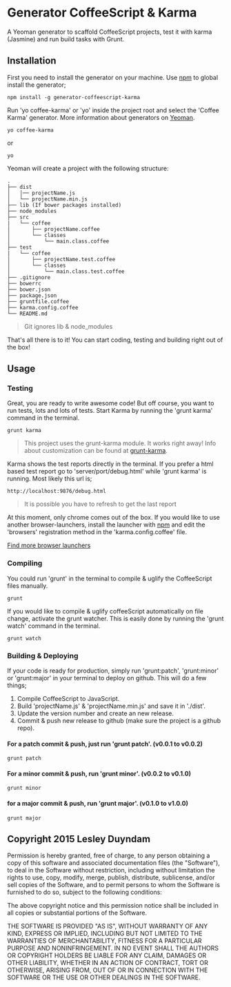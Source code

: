 # Generator CoffeeScript & Karma
A Yeoman generator to scaffold CoffeeScript projects, test it with karma (Jasmine) and run build tasks with Grunt.

## Installation
First you need to install the generator on your machine. Use [npm](http://www.npmjs.com) to global install the generator;

```
npm install -g generator-coffeescript-karma
```

Run 'yo coffee-karma' or 'yo' inside the project root and select the 'Coffee Karma' generator. More information about generators on [Yeoman](http://yeoman.io/learning/index.html).


```
yo coffee-karma
```

or

```
yo
```

Yeoman will create a project with the following structure:

    .
    ├── dist
    │   │── projectName.js
    │   └── projectName.min.js
    ├── lib (If bower packages installed)
    ├── node_modules
    ├── src
    |   └── coffee
    │       ├── projectName.coffee
    │       └── classes
    │           └── main.class.coffee
    ├── test
    |   └── coffee    
    │       ├── projectName.test.coffee
    │       └── classes
    │           └── main.class.test.coffee
    ├── .gitignore
    ├── bowerrc
    ├── bower.json
    ├── package.json
    ├── gruntfile.coffee
    ├── karma.config.coffee
    └── README.md
    
> Git ignores lib & node_modules

That's all there is to it! You can start coding, testing and building right out of the box!


## Usage

### Testing
Great, you are ready to write awesome code! But off course, you want to run tests, lots and lots of tests. Start Karma by running the 'grunt karma' command in the terminal.

```
grunt karma
```

> This project uses the grunt-karma module. It works right away! Info about customization can be found at [grunt-karma](https://github.com/karma-runner/grunt-karma).

Karma shows the test reports directly in the terminal. If you prefer a html based test report go to 'server/port/debug.html' while 'grunt karma' is running. Most likely this url is;

```
http://localhost:9876/debug.html
```

> It is possible you have to refresh to get the last report

At this moment, only chrome comes out of the box. If you would like to use another browser-launchers, install the launcher with [npm](http://www.npmjs.com) and edit the 'browsers' registration method in the 'karma.config.coffee' file.

[Find more browser launchers](https://npmjs.org/browse/keyword/karma-launcher)

### Compiling
You could run 'grunt' in the terminal to compile & uglify the CoffeeScript files manually.

```
grunt
```

If you would like to compile & uglify coffeeScript automatically on file change, activate the grunt watcher. This is easily done by running the 'grunt watch' command in the terminal.

```
grunt watch
```

### Building & Deploying
If your code is ready for production, simply run 'grunt:patch', 'grunt:minor' or 'grunt:major' in your terminal to deploy on github. This will do a few things;

 1. Compile CoffeeScript to JavaScript.
 2. Build 'projectName.js' & 'projectName.min.js' and save it in './dist'.
 3. Update the version number and create an new release.
 4. Commit & push new release to github (make sure the project is a github repo).

#### For a patch commit & push, just run 'grunt patch'. (v0.0.1 to v0.0.2)

```
grunt patch
```

#### For a minor commit & push, run 'grunt minor'. (v0.0.2 to v0.1.0)

```
grunt minor
```

#### for a major commit & push, run 'grunt major'. (v0.1.0 to v1.0.0)

```
grunt major
```

## Copyright 2015 Lesley Duyndam

Permission is hereby granted, free of charge, to any person obtaining
a copy of this software and associated documentation files (the
"Software"), to deal in the Software without restriction, including
without limitation the rights to use, copy, modify, merge, publish,
distribute, sublicense, and/or sell copies of the Software, and to
permit persons to whom the Software is furnished to do so, subject to
the following conditions:

The above copyright notice and this permission notice shall be
included in all copies or substantial portions of the Software.

THE SOFTWARE IS PROVIDED "AS IS", WITHOUT WARRANTY OF ANY KIND,
EXPRESS OR IMPLIED, INCLUDING BUT NOT LIMITED TO THE WARRANTIES OF
MERCHANTABILITY, FITNESS FOR A PARTICULAR PURPOSE AND
NONINFRINGEMENT. IN NO EVENT SHALL THE AUTHORS OR COPYRIGHT HOLDERS BE
LIABLE FOR ANY CLAIM, DAMAGES OR OTHER LIABILITY, WHETHER IN AN ACTION
OF CONTRACT, TORT OR OTHERWISE, ARISING FROM, OUT OF OR IN CONNECTION
WITH THE SOFTWARE OR THE USE OR OTHER DEALINGS IN THE SOFTWARE.
